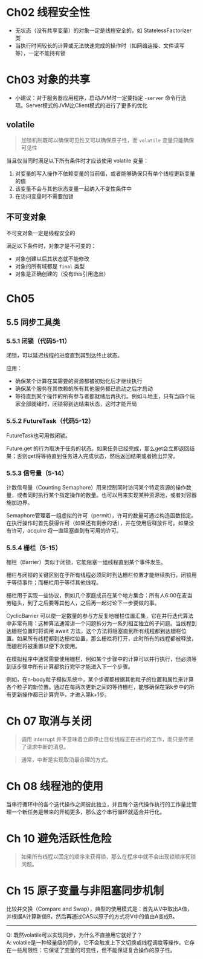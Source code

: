 # Ch02 线程安全性
- 无状态（没有共享变量）的对象一定是线程安全的，如 StatelessFactorizer 类
- 当执行时间较长的计算或无法快速完成的操作时（如网络连接、文件读写等），一定不能持有锁

# Ch03 对象的共享
- 小建议：对于服务器应用程序，启动JVM时一定要指定 `-server` 命令行选项。Server模式的JVM比Client模式的进行了更多的优化

## volatile

> 加锁机制既可以确保可见性又可以确保原子性，而 `volatile` 变量只能确保可见性
>

当且仅当同时满足以下所有条件时才应该使用 volatile 变量：
1. 对变量的写入操作不依赖变量的当前值，或者能够确保只有单个线程更新变量的值
2. 该变量不会与其他状态变量一起纳入不变性条件中
3. 在访问变量时不需要加锁

## 不可变对象
不可变对象一定是线程安全的

满足以下条件时，对象才是不可变的：
- 对象创建以后其状态就不能修改
- 对象的所有域都是 `final` 类型
- 对象是正确创建的（没有this引用逸出）

# Ch05
## 5.5 同步工具类
### 5.5.1 闭锁（代码5-11）
闭锁，可以延迟线程的进度直到其到达终止状态。

应用：
- 确保某个计算在其需要的资源都被初始化后才继续执行
- 确保某个服务在其依赖的所有其他服务都已启动之后才启动
- 等待直到某个操作的所有参与者都就绪后再执行。例如斗地主，只有当四个玩家全部就绪时，闭锁将到达结束状态，这时才能开局

### 5.5.2 FutureTask（代码5-12）
FutureTask也可用做闭锁。

Future.get 的行为取决于任务的状态。如果任务已经完成，那么get会立即返回结果；否则get将等待直到任务进入完成状态，然后返回结果或者抛出异常。

### 5.5.3 信号量（5-14）
计数信号量（Counting Semaphore）用来控制同时访问某个特定资源的操作数量，或者同时执行某个指定操作的数量。也可以用来实现某种资源池，或者对容器施加边界。

Semaphore管理着一组虚拟的许可（permit），许可的数量可通过构造函数指定。在执行操作时首先获得许可（如果还有剩余的话），并在使用后释放许可。如果没有许可，acquire 将一直阻塞直到有可用的许可。

### 5.5.4 栅栏（5-15）
栅栏（Barrier）类似于闭锁，它能阻塞一组线程直到某个事件发生。

栅栏与闭锁的关键区别在于所有线程必须同时到达栅栏位置才能继续执行。闭锁用于等待事件；而栅栏用于等待其他线程。

栅栏用于实现一些协议，例如几个家庭成员在某个地方集合：所有人6:00在麦当劳碰头，到了之后要等其他人，之后再一起讨论下一步要做的事。 

CyclicBarrier 可以使一定数量的参与方反复地栅栏位置汇集，它在并行迭代算法中非常有用：这种算法通常讲一个问题拆分为一系列相互独立的子问题。当线程到达栅栏位置时将调用 await 方法，这个方法将阻塞直到所有线程都到达栅栏位置。如果所有线程都到达栅栏位置，那么栅栏将打开，此时所有的线程都被释放，而栅栏将被重置以便下次使用。

在模拟程序中通常需要使用栅栏，例如某个步骤中的计算可以并行执行，但必须等到该步骤中所有计算都执行完毕才能进入下一个步骤。

例如，在n-body粒子模拟系统中，某个步骤都根据其他粒子的位置和属性来计算各个粒子的新位置。通过在每两次更新之间的等待栅栏，能够确保在第k步中的所有更新操作都已计算完毕，才进入第k+1步。

# Ch 07 取消与关闭

> 调用 interrupt 并不意味着立即停止目标线程正在进行的工作，而只是传递了请求中断的消息。
>

> 通常，中断是实现取消最合理的方式。
>

# Ch 08 线程池的使用

当串行循环中的各个迭代操作之间彼此独立，并且每个迭代操作执行的工作量比管理一个新任务是带来的开销更多，那么这个串行循环就适合并行化。

# Ch 10 避免活跃性危险

> 如果所有线程以固定的顺序来获得锁，那么在程序中就不会出现锁顺序死锁问题。
>

# Ch 15 原子变量与非阻塞同步机制

比较并交换（Compare and Swap），典型的使用模式是：首先从V中取出A值，并根据A计算新值B，然后再通过CAS以原子的方式将V中的值由A变成B。

---
Q: 既然volatile可以实现同步，为什么不直接用它就好了？   
A: volatile是一种轻量级的同步，它不会触发上下文切换或线程调度等操作。它存在一些局限性：它保证了变量的可变性，但不能保证复合操作的原子性。